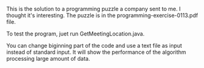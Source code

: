 This is the solution to a programming puzzle a company sent to me. I thought it's interesting.
The puzzle is in the  programming-exercise-0113.pdf file.

To test the program, juet run GetMeetingLocation.java.

You can change biginning part of the code and use a text file as input instead of standard input. It will show the performance of the algorithm processing large amount of data.
